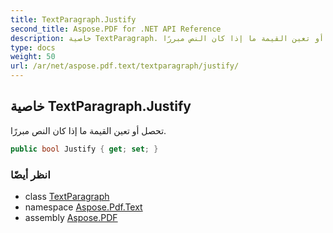 ```yaml
---
title: TextParagraph.Justify
second_title: Aspose.PDF for .NET API Reference
description: خاصية TextParagraph. تحصل أو تعين القيمة ما إذا كان النص مبررًا
type: docs
weight: 50
url: /ar/net/aspose.pdf.text/textparagraph/justify/
---
```

## خاصية TextParagraph.Justify

تحصل أو تعين القيمة ما إذا كان النص مبررًا.

```csharp
public bool Justify { get; set; }
```

### انظر أيضًا

* class [TextParagraph](../)
* namespace [Aspose.Pdf.Text](../../../aspose.pdf.text/)
* assembly [Aspose.PDF](../../../)